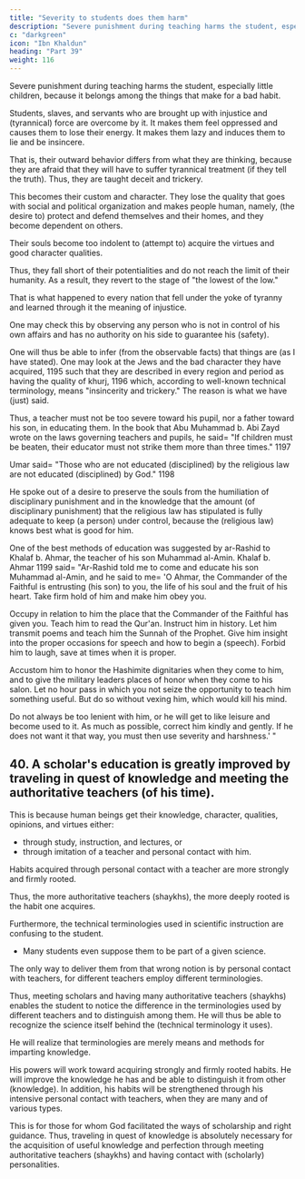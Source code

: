 ```yaml
---
title: "Severity to students does them harm"
description: "Severe punishment during teaching harms the student, especially little children, because it belongs among the things that make for a bad habit"
c: "darkgreen"
icon: "Ibn Khaldun"
heading: "Part 39"
weight: 116
---
```




<!-- ## 39. Severity to students does them harm -->

Severe punishment during teaching harms the student, especially little children, because it belongs among the things that make for a bad habit. 

Students, <!-- 1191 --> slaves, and servants who are brought up with injustice and (tyrannical) force are overcome by it. It makes them feel oppressed and causes them to lose their energy. It makes them lazy and induces them to lie and be insincere. 

That is, their outward behavior differs from what they are thinking, because they are afraid that they will have to suffer tyrannical treatment (if they tell the truth). Thus, they are taught deceit and trickery. 

This becomes their custom and character. They lose the quality that goes with social and political organization and makes people human, namely, (the desire to) protect and defend themselves and their homes, and they become dependent on others. <!-- 1192 --> 

Their souls become too indolent to (attempt to) acquire the virtues and good character qualities. 

Thus, they fall short of their potentialities and do not reach the limit of their humanity. As a result, they revert to the stage of "the lowest of the low." <!-- 1193 -->

That is what happened to every nation that fell under the yoke of tyranny and learned through it the meaning of injustice. 

One may check this by observing any person who is not in control of his own affairs and has no authority on his side to guarantee his (safety). 

One will thus be able to infer (from the observable facts) that things are (as I have stated). One may look at the Jews and the bad character they have acquired, 1195 such that they are described in every region and period as having the quality of khurj, 1196 which, according to well-known technical terminology, means "insincerity and trickery." The reason is what we have (just) said.

Thus, a teacher must not be too severe toward his pupil, nor a father toward his son, in educating them. In the book that Abu Muhammad b. Abi Zayd wrote on the laws governing teachers and pupils, he said= "If children must be beaten, their educator must not strike them more than three times." 1197 

Umar said= "Those who are not educated (disciplined) by the religious law are not educated (disciplined) by God." 1198 

He spoke out of a desire to preserve the souls from the humiliation of disciplinary punishment and in the knowledge that the amount (of disciplinary punishment) that the religious law has stipulated is fully adequate to keep (a person) under control, because the (religious law) knows best what is good for him. 

One of the best methods of education was suggested by ar-Rashid to Khalaf b. Ahmar, the teacher of his son Muhammad al-Amin. Khalaf b. Ahmar 1199 said= "Ar-Rashid told me to come and educate his son Muhammad al-Amin, and he said to me= 'O Ahmar, the Commander of the Faithful is entrusting (his son) to you, the life of his soul and the fruit of his heart. Take firm hold of him and make him obey you. 

Occupy in relation to him the place that the Commander of the Faithful has given you. Teach him to read the Qur'an. Instruct him in history. Let him transmit poems and teach him the Sunnah of the Prophet. Give him insight into the proper occasions for speech and how to begin a (speech). Forbid him to laugh, save at times when it is proper. 

Accustom him to honor the Hashimite dignitaries when they come to him, and to give the military leaders places of honor when they come to his salon. Let no hour pass in which you not seize the opportunity to teach him something useful. But do so without vexing him, which would kill his mind.

Do not always be too lenient with him, or he will get to like leisure and become used to it. As much as possible, correct him kindly and gently. If he does not want it that way, you must then use severity and harshness.' "


## 40. A scholar's education is greatly improved by traveling in quest of knowledge and meeting the authoritative teachers (of his time).

This is because human beings get their knowledge, character, qualities, opinions, and virtues either:
- through study, instruction, and lectures, or
- through imitation of a teacher and personal contact with him. 

Habits acquired through personal contact with a teacher are more strongly and firmly rooted. 

Thus, the more authoritative teachers (shaykhs), the more deeply rooted is the habit one acquires.

Furthermore, the technical terminologies used in scientific instruction are confusing to the student. 
- Many students even suppose them to be part of a given science. 

The only way to deliver them from that wrong notion is by personal contact with teachers, for different teachers employ different terminologies. 

Thus, meeting scholars and having many authoritative teachers (shaykhs) enables the student to notice the difference in the terminologies used by different teachers and to distinguish among them. He will thus be able to recognize the science itself behind the (technical terminology it uses). 

He will realize that terminologies are merely means and methods for imparting knowledge.

His powers will work toward acquiring strongly and firmly rooted habits. He will improve the knowledge he has and be able to distinguish it from other (knowledge). In addition, his habits will be strengthened through his intensive personal contact with teachers, when they are many and of various types. 

This is for those for whom God facilitated the ways of scholarship and right guidance. Thus, traveling in quest of knowledge is absolutely necessary for the acquisition of useful knowledge and perfection through meeting authoritative teachers (shaykhs) and having contact with (scholarly) personalities. 
